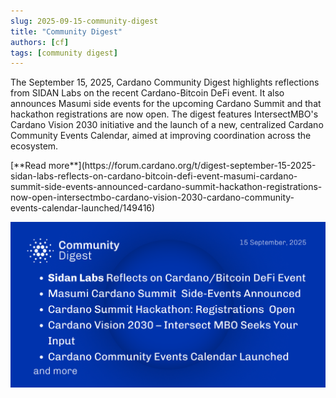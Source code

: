 ```yaml
---
slug: 2025-09-15-community-digest
title: "Community Digest"
authors: [cf]
tags: [community digest]
---
```



The September 15, 2025, Cardano Community Digest highlights reflections from SIDAN Labs on the recent Cardano-Bitcoin DeFi event. It also announces Masumi side events for the upcoming Cardano Summit and that hackathon registrations are now open. The digest features IntersectMBO's Cardano Vision 2030 initiative and the launch of a new, centralized Cardano Community Events Calendar, aimed at improving coordination across the ecosystem.

<div style={{ textAlign: 'right' }}>
 [**Read more**](https://forum.cardano.org/t/digest-september-15-2025-sidan-labs-reflects-on-cardano-bitcoin-defi-event-masumi-cardano-summit-side-events-announced-cardano-summit-hackathon-registrations-now-open-intersectmbo-cardano-vision-2030-cardano-community-events-calendar-launched/149416) 
</div>

 ![community digest](./community-digest.png)

